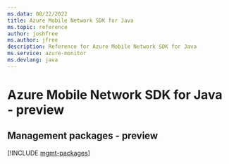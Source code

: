 ```yaml
---
ms.data: 08/22/2022
title: Azure Mobile Network SDK for Java
ms.topic: reference
author: joshfree
ms.author: jfree
description: Reference for Azure Mobile Network SDK for Java
ms.service: azure-monitor
ms.devlang: java
---
```

# Azure Mobile Network SDK for Java - preview

## Management packages - preview
[!INCLUDE [mgmt-packages](mobile-network-mgmt-index.md)]